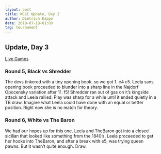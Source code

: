 ```yaml
---
layout: post
title: WCCC Update, Day 3
author: Dietrich Kappe
date: 2018-07-18-01:00
tag: tournament
---
```

## Update, Day 3

[Live Games](http://view.livechesscloud.com/7c104c94-c119-441e-a444-b0f22a1880d0)

### Round 5, Black vs Shredder

The devs tinkered with a tiny opening book, so we got 1. e4 c5. Leela sans opening book proceeded to blunder into a sharp line in the Najdorf Opocensky variation after 11. f5! Shredder ran out of gas on it’s kingside attack and Leela rallied. Play was sharp for a while until it ended quietly in a TB draw. Imagine what Leela could have done with an equal or better position. Right now she is no match for theory.

<!--more-->

### Round 6, White vs The Baron

We had our hopes up for this one. Leela and TheBaron got into a closed sicilian that looked like something from the 1840’s. Leela proceeded to get her hooks into TheBaron, and after a break with e5, was trying queen pawns. But it wasn’t quite enough. Draw.
